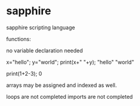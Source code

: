 # sapphire
sapphire scripting language

functions:


no variable declaration needed


x="hello";
y="world";
print(x+" "+y);
  "hello" "world"
  
  
print(1+2-3);
  0
  
  arrays may be assigned and indexed as well.
  
 loops  are not completed
 imports are not completed
 
